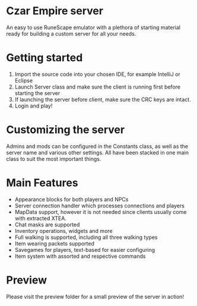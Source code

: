# Czar Empire server
An easy to use RuneScape emulator with a plethora of starting material ready for building a custom server for all your needs.

# Getting started
  1. Import the source code into your chosen IDE, for example IntelliJ or Eclipse
  2. Launch Server class and make sure the client is running first before starting the server
  3. If launching the server before client, make sure the CRC keys are intact.
  4. Login and play!
  
# Customizing the server
Admins and mods can be configured in the Constants class, as well as the server name and various other settings. All have been stacked in one
main class to suit the most important things.

# Main Features
  - Appearance blocks for both players and NPCs
  - Server connection handler which processes connections and players
  - MapData support, however it is not needed since clients usually come with extracted XTEA.
  - Chat masks are supported
  - Inventory operations, widgets and more
  - Full walking is supported, including all three walking types
  - Item wearing packets supported
  - Savegames for players, text-based for easier configuring
  - Item system with assorted and respective commands
  
# Preview
Please visit the preview folder for a small preview of the server in action!
